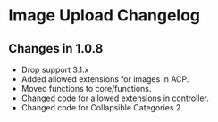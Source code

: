 # Image Upload Changelog

## Changes in 1.0.8
- Drop support 3.1.x
- Added allowed extensions for images in ACP.
- Moved functions to core/functions.
- Changed code for allowed extensions in controller.
- Changed code for Collapsible Categories 2.

